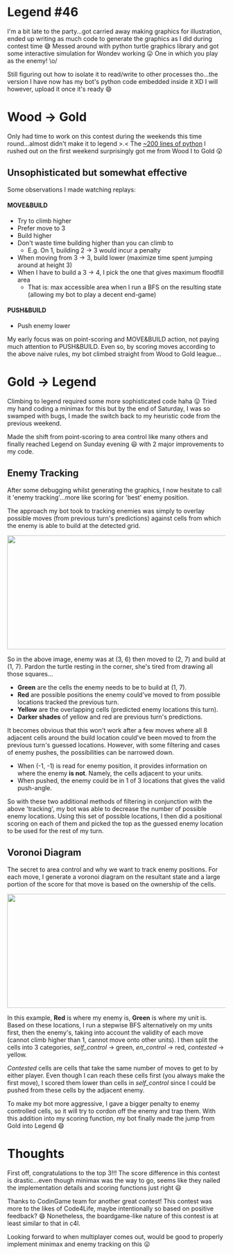 # Legend #46

I'm a bit late to the party...got carried away making graphics for illustration, ended up writing as much code to generate the graphics as I did during contest time :sweat_smile: Messed around with python turtle graphics library and got some interactive simulation for Wondev working :stuck_out_tongue:  One in which you play as the enemy! \o/ 

Still figuring out how to isolate it to read/write to other processes tho...the version I have now has my bot's python code embedded inside it XD I will however, upload it once it's ready :smile: 

# Wood -> Gold
Only had time to work on this contest during the weekends this time round...almost didn't make it to legend >.< 
The [~200 lines of python](https://github.com/devYaoYH/WdevW/blob/master/woodHeuristics.py) I rushed out on the first weekend surprisingly got me from Wood I to Gold :astonished:

## Unsophisticated but somewhat effective
Some observations I made watching replays:

#### MOVE&BUILD
- Try to climb higher
- Prefer move to 3
- Build higher
- Don't waste time building higher than you can climb to
  - E.g. On 1, building 2 -> 3 would incur a penalty
- When moving from 3 -> 3, build lower (maximize time spent jumping around at height 3)
- When I have to build a 3 -> 4, I pick the one that gives maximum floodfill area
  - That is: max accessible area when I run a BFS on the resulting state (allowing my bot to play a decent end-game)

#### PUSH&BUILD
- Push enemy lower

My early focus was on point-scoring and MOVE&BUILD action, not paying much attention to PUSH&BUILD. Even so, by scoring moves according to the above naive rules, my bot climbed straight from Wood to Gold league...

# Gold -> Legend
Climbing to legend required some more sophisticated code haha :stuck_out_tongue:  Tried my hand coding a minimax for this but by the end of Saturday, I was so swamped with bugs, I made the switch back to my heuristic code from the previous weekend.

Made the shift from point-scoring to area control like many others and finally reached Legend on Sunday evening :smiley:  with 2 major improvements to my code.

## Enemy Tracking
After some debugging whilst generating the graphics, I now hesitate to call it 'enemy tracking'...more like scoring for 'best' enemy position.

The approach my bot took to tracking enemies was simply to overlay possible moves (from previous turn's predictions) against cells from which the enemy is able to build at the detected grid.

<img src="https://forum.codingame.com/uploads/default/original/3X/7/9/79301e7ebd57289cfc75baaf3c8f5d30b23b86d8.PNG" width="519" height="263">

So in the above image, enemy was at (3, 6) then moved to (2, 7) and build at (1, 7). Pardon the turtle resting in the corner, she's tired from drawing all those squares...

- **Green** are the cells the enemy needs to be to build at (1, 7).
- **Red** are possible positions the enemy could've moved to from possible locations tracked the previous turn.
- **Yellow** are the overlapping cells (predicted enemy locations this turn).
- **Darker shades** of yellow and red are previous turn's predictions.

It becomes obvious that this won't work after a few moves where all 8 adjacent cells around the build location could've been moved to from the previous turn's guessed locations. However, with some filtering and cases of enemy pushes, the possibilities can be narrowed down.

- When (-1, -1) is read for enemy position, it provides information on where the enemy **is not**. Namely, the cells adjacent to your units.
- When pushed, the enemy could be in 1 of 3 locations that gives the valid push-angle.

So with these two additional methods of filtering in conjunction with the above 'tracking', my bot was able to decrease the number of possible enemy locations. Using this set of possible locations, I then did a positional scoring on each of them and picked the top as the guessed enemy location to be used for the rest of my turn.

## Voronoi Diagram
The secret to area control and why we want to track enemy positions. For each move, I generate a voronoi diagram on the resultant state and a large portion of the score for that move is based on the ownership of the cells.

<img src="https://forum.codingame.com/uploads/default/original/3X/e/8/e8d56febb3479bf20cd5ae36de295073d4223e0d.PNG" width="519" height="263">

In this example, **Red** is where my enemy is, **Green** is where my unit is. Based on these locations, I run a stepwise BFS alternatively on my units first, then the enemy's, taking into account the validity of each move (cannot climb higher than 1, cannot move onto other units). I then split the cells into 3 categories, *self_control* -> green, *en_control* -> red, *contested* -> yellow.

*Contested* cells are cells that take the same number of moves to get to by either player. Even though I can reach these cells first (you always make the first move), I scored them lower than cells in *self_control* since I could be pushed from these cells by the adjacent enemy.

To make my bot more aggressive, I gave a bigger penalty to enemy controlled cells, so it will try to cordon off the enemy and trap them. With this addition into my scoring function, my bot finally made the jump from Gold into Legend :smile: 

# Thoughts

First off, congratulations to the top 3!!! The score difference in this contest is drastic...even though minimax was the way to go, seems like they nailed the implementation details and scoring functions just right :smiley:

Thanks to CodinGame team for another great contest! This contest was more to the likes of Code4Life, maybe intentionally so based on positive feedback? :smile:  Nonetheless, the boardgame-like nature of this contest is at least similar to that in c4l.

Looking forward to when multiplayer comes out, would be good to properly implement minimax and enemy tracking on this :stuck_out_tongue: 